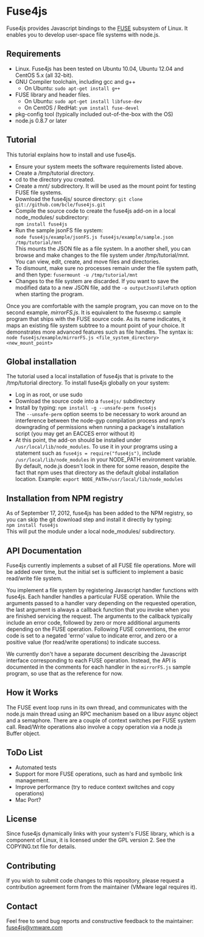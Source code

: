 Fuse4js
=======

Fuse4js provides Javascript bindings to the [FUSE](http://fuse.sourceforge.net/) subsystem of Linux. It enables you to develop user-space file systems with node.js.

Requirements
------------
* Linux. Fuse4js has been tested on Ubuntu 10.04, Ubuntu 12.04  and CentOS 5.x (all 32-bit).
* GNU Compiler toolchain, including gcc and g++
    * On Ubuntu: `sudo apt-get install g++`
* FUSE library and header files.
    * On Ubuntu: `sudo apt-get install libfuse-dev`
    * On CentOS / RedHat: `yum install fuse-devel`
* pkg-config tool (typically included out-of-the-box with the OS)
* node.js 0.8.7 or later

Tutorial
--------

This tutorial explains how to install and use fuse4js.

* Ensure your system meets the software requirements listed above.
* Create a /tmp/tutorial directory.
* cd to the directory you created.
* Create a mnt/ subdirectory. It will be used as the mount point for testing FUSE file systems.
* Download the fuse4js/ source directory:
`git clone git://github.com/bcle/fuse4js.git`
* Compile the source code to create the fuse4js add-on in a local node_modules/ subdirectory:  
`npm install fuse4js`
* Run the sample jsonFS file system:  
`node fuse4js/example/jsonFS.js fuse4js/example/sample.json /tmp/tutorial/mnt`  
This mounts the JSON file as a file system. In a another shell, you can browse and make changes to the file system under /tmp/tutorial/mnt. You can view, edit, create, and move files and directories.
* To dismount, make sure no processes remain under the file system path, and then type:
`fusermount -u /tmp/tutorial/mnt`
* Changes to the file system are discarded. If you want to save the modified data to a new JSON file, add the `-o outputJsonFilePath` option when starting the program.

Once you are comfortable with the sample program, you can move on to the second example, *mirrorFS.js*. It is equivalent to the fusexmp.c sample program that ships with the FUSE source code. As its name indicates, it maps an existing file system subtree to a mount point of your choice. It demonstrates more advanced features such as file handles. The syntax is:
`node fuse4js/example/mirrorFS.js <file_system_directory> <new_mount_point>`


Global installation
-------------------
The tutorial used a local installation of fuse4js that is private to the /tmp/tutorial directory. To install fuse4js globally on your system:

* Log in as root, or use sudo
* Download the source code into a `fuse4js/` subdirectory
* Install by typing: `npm install -g --unsafe-perm fuse4js`  
The `--unsafe-perm` option seems to be necessary to work around an interference between the node-gyp compilation process and npm's downgrading of permissions when running a package's installation script (you may get an EACCES error without it)
* At this point, the add-on should be installed under `/usr/local/lib/node_modules`. To use it in your programs using a statement such as `fuse4js = require("fuse4js")`, include `/usr/local/lib/node_modules` in your NODE_PATH environment variable. By default, node.js doesn't look in there for some reason, despite the fact that npm uses that directory as the default global installation location. Example:
`export NODE_PATH=/usr/local/lib/node_modules`

Installation from NPM registry
-------------------
As of September 17, 2012, fuse4js has been added to the NPM registry, so you can skip the git download step and install it directly by typing:  
`npm install fuse4js`  
This will put the module under a local node_modules/ subdirectory.

API Documentation
----------------- 
Fuse4js currently implements a subset of all FUSE file operations. More will be added over time, but the initial set is sufficient to implement a basic read/write file system.

You implement a file system by registering Javascript handler functions with fuse4js. Each handler handles a particular FUSE operation. While the arguments passed to a handler vary depending on the requested operation, the last argument is always a callback function that you invoke when you are finished servicing the request. The arguments to the callback typically include an error code, followed by zero or more additional arguments depending on the FUSE operation. Following FUSE conventions, the error code is set to a negated 'errno' value to indicate error, and zero or a positive value (for read/write operations) to indicate success.

We currently don't have a separate document describing the Javascript interface corresponding to each FUSE operation. Instead, the API is documented in the comments for each handler in the `mirrorFS.js` sample program, so use that as the reference for now.

How it Works
------------
The FUSE event loop runs in its own thread, and communicates with the node.js main thread using an RPC mechanism based on a libuv async object and a semaphore. There are a couple of context switches per FUSE system call. Read/Write operations also involve a copy operation via a node.js Buffer object.

ToDo List
---------
* Automated tests
* Support for more FUSE operations, such as hard and symbolic link management.
* Improve performance (try to reduce context switches and copy operations)
* Mac Port?

License
-------
Since fuse4js dynamically links with your system's FUSE library, which is a component of Linux, it is licensed under the GPL version 2. See the COPYING.txt file for details.

Contributing
------------
If you wish to submit code changes to this repository, please request a contribution agreement form from the maintainer (VMware legal requires it).

Contact
-------
Feel free to send bug reports and constructive feedback to the maintainer: fuse4js@vmware.com  

